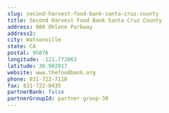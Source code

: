 ```yaml
---
slug: second-harvest-food-bank-santa-cruz-county
title: Second Harvest Food Bank Santa Cruz County
address: 800 Ohlone Parkway
address2: 
city: Watsonville
state: CA
postal: 95076
longitude: -121.772863
latitude: 36.902917
website: www.thefoodbank.org
phone: 831-722-7110
fax: 831-722-0435
partnerBank: false
partnerGroupId: partner-group-30
---
```

